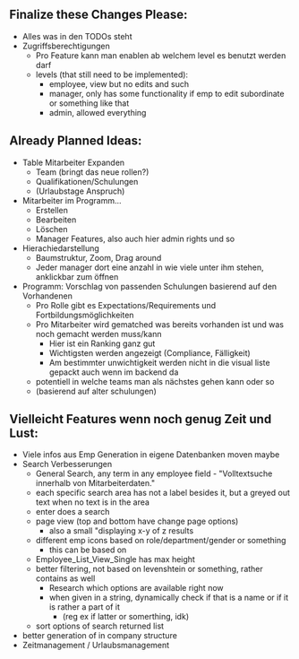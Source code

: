 ## Finalize these Changes Please:
- Alles was in den TODOs steht
- Zugriffsberechtigungen
  - Pro Feature kann man enablen ab welchem level es benutzt werden darf
  - levels (that still need to be implemented):
    - employee, view but no edits and such
    - manager, only has some functionality if emp to edit subordinate or something like that
    - admin, allowed everything

## Already Planned Ideas:


- Table Mitarbeiter Expanden
  - Team (bringt das neue rollen?)
  - Qualifikationen/Schulungen
  - (Urlaubstage Anspruch)
- Mitarbeiter im Programm...
  - Erstellen
  - Bearbeiten
  - Löschen
  - Manager Features, also auch hier admin rights und so
- Hierachiedarstellung
  - Baumstruktur, Zoom, Drag around
  - Jeder manager dort eine anzahl in wie viele unter ihm stehen, anklickbar zum öffnen
- Programm: Vorschlag von passenden Schulungen basierend auf den Vorhandenen
  - Pro Rolle gibt es Expectations/Requirements und Fortbildungsmöglichkeiten
  - Pro Mitarbeiter wird gematched was bereits vorhanden ist und was noch gemacht werden muss/kann
    - Hier ist ein Ranking ganz gut
    - Wichtigsten werden angezeigt (Compliance, Fälligkeit)
    - Am bestimmter unwichtigkeit werden nicht in die visual liste gepackt auch wenn im backend da
  - potentiell in welche teams man als nächstes gehen kann oder so
  - (basierend auf alter schulungen)

## Vielleicht Features wenn noch genug Zeit und Lust:

- Viele infos aus Emp Generation in eigene Datenbanken moven maybe
- Search Verbesserungen
  - General Search, any term in any employee field - "Volltextsuche innerhalb von Mitarbeiterdaten."
  - each specific search area has not a label besides it, but a greyed out text when no text is in the area
  - enter does a search
  - page view (top and bottom have change page options)
    - also a small "displaying x-y of z results
  - different emp icons based on role/department/gender or something
    - this can be based on
  - Employee_List_View_Single has max height
  - better filtering, not based on levenshtein or something, rather contains as well
    - Research which options are available right now
    - when given in a string, dynamically check if that is a name or if it is rather a part of it
      - (reg ex if latter or somerthing, idk)
  - sort options of search returned list
- better generation of in company structure
- Zeitmanagement / Urlaubsmanagement